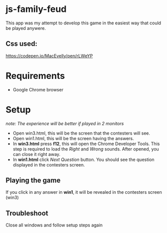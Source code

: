 # js-family-feud
This app was my attempt to develop this game in the easiest way that could be played anywere.

## Css used:
https://codepen.io/MacEvelly/pen/rLWeYP

# Requirements
- Google Chrome browser

# Setup
_note: The experience will be better if played in 2 monitors_

- Open win3.html, this will be the screen that the contesters will see.
- Open win1.html, this will be the screen having the answers.
- In **win3.html** press **f12**, this will open the Chrome Developer Tools. This step is required to load the _Right_ and _Wrong_ sounds.
After opened, you can close it right away.
- In **win1.html** click _Next Question_ button. You should see the question displayed in the contesters screen.

## Playing the game
If you click in any answer in **win1**, it will be revealed in the contesters screen (win3)

## Troubleshoot
Close all windows and follow setup steps again
